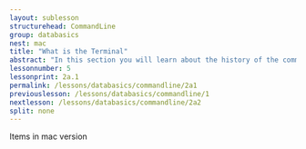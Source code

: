 ```yaml
---
layout: sublesson
structurehead: CommandLine
group: databasics
nest: mac
title: "What is the Terminal"
abstract: "In this section you will learn about the history of the command line in computers, and why it matters for doing digital research."
lessonnumber: 5
lessonprint: 2a.1
permalink: /lessons/databasics/commandline/2a1
previouslesson: /lessons/databasics/commandline/1
nextlesson: /lessons/databasics/commandline/2a2
split: none
---
```


Items in mac version